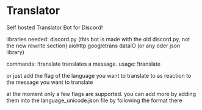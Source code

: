 # Translator

Self hosted Translator Bot for Discord!

libraries needed:
discord.py (this bot is made with the old discord.py, not the new rewrite section)
aiohttp
googletrans
dataIO (or any oder json library)

commands:
!translate
translates a message. usage: !translate <language> <message>

or just add the flag of the language you want to translate to as reaction to the message you want to translate


at the moment only a few flags are supported. you can add more by adding them into the language_unicode.json file by following the format there

